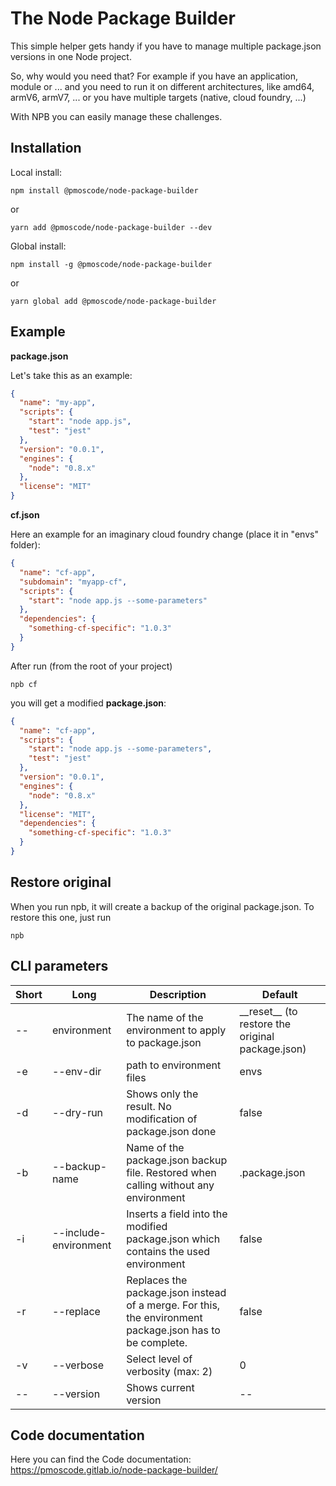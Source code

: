 # The Node Package Builder

This simple helper gets handy if you have to manage multiple package.json versions in one Node project.

So, why would you need that? For example if you have an application, module or ... and you need to run it on different
architectures, like amd64, armV6, armV7, ... or you have multiple targets (native, cloud foundry, ...)

With NPB you can easily manage these challenges.

## Installation

Local install:

```
npm install @pmoscode/node-package-builder
``` 

or

```
yarn add @pmoscode/node-package-builder --dev
```

Global install:

```
npm install -g @pmoscode/node-package-builder
```

or

```
yarn global add @pmoscode/node-package-builder
```

## Example

**package.json**

Let's take this as an example:

```json
{
  "name": "my-app",
  "scripts": {
    "start": "node app.js",
    "test": "jest"
  },
  "version": "0.0.1",
  "engines": {
    "node": "0.8.x"
  },
  "license": "MIT"
}
```

**cf.json**

Here an example for an imaginary cloud foundry change (place it in "envs" folder):

```json
{
  "name": "cf-app",
  "subdomain": "myapp-cf",
  "scripts": {
    "start": "node app.js --some-parameters"
  },
  "dependencies": {
    "something-cf-specific": "1.0.3"
  }
}
```

After run (from the root of your project)

```
npb cf
```

you will get a modified **package.json**:

```json
{
  "name": "cf-app",
  "scripts": {
    "start": "node app.js --some-parameters",
    "test": "jest"
  },
  "version": "0.0.1",
  "engines": {
    "node": "0.8.x"
  },
  "license": "MIT",
  "dependencies": {
    "something-cf-specific": "1.0.3"
  }
}
```

## Restore original

When you run npb, it will create a backup of the original package.json. To restore this one, just run

```
npb
```

## CLI parameters

| Short  | Long  | Description  | Default  |
| --- | --- | --- | --- |
| --  | environment | The name of the environment to apply to package.json | \_\_reset__ (to restore the original package.json)  |
| -e | --env-dir | path to environment files | envs |
| -d | --dry-run | Shows only the result. No modification of package.json done | false |
| -b | --backup-name | Name of the package.json backup file. Restored when calling without any environment | .package.json  |
| -i | --include-environment | Inserts a field into the modified package.json which contains the used environment | false |
| -r | --replace | Replaces the package.json instead of a merge. For this, the environment package.json has to be complete. | false |
| -v | --verbose | Select level of verbosity (max: 2) | 0 |
| -- | --version | Shows current version | -- |

## Code documentation

Here you can find the Code documentation:
https://pmoscode.gitlab.io/node-package-builder/
